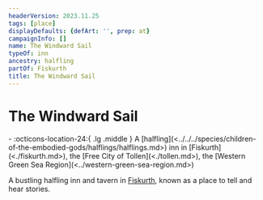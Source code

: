 ```yaml
---
headerVersion: 2023.11.25
tags: [place]
displayDefaults: {defArt: '', prep: at}
campaignInfo: []
name: The Windward Sail
typeOf: inn
ancestry: halfling
partOf: Fiskurth
title: The Windward Sail
---
```

# The Windward Sail
<div class="grid cards ext-narrow-margin ext-one-column" markdown>
-    :octicons-location-24:{ .lg .middle } A [halfling](<../../../species/children-of-the-embodied-gods/halflings/halflings.md>) inn in [Fiskurth](<./fiskurth.md>), the [Free City of Tollen](<./tollen.md>), the [Western Green Sea Region](<../western-green-sea-region.md>)  
</div>


A bustling halfling inn and tavern in [Fiskurth](<./fiskurth.md>), known as a place to tell and hear stories. 
